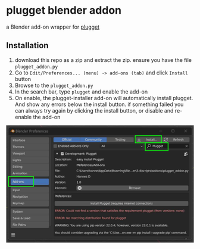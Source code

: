 # plugget blender addon
a Blender add-on wrapper for [plugget](https://github.com/hannesdelbeke/plugget)

## Installation
1. download this repo as a zip and extract the zip. ensure you have the file `plugget_addon.py`
2. Go to `Edit/Preferences... (menu) -> add-ons (tab)` and click `Install` button
3. Browse to the `plugget_addon.py`
4. In the search bar, type `plugget` and enable the add-on
5. On enable, the plugget-installer add-on will automatically install plugget. And show any errors below the install button.
if something failed you can always try again by clicking the install button, or disable and re-enable the add-on

![installation instructions screenshot](install_addon.jpg)
